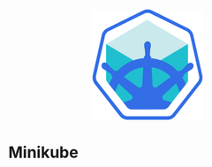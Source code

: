 <br>
<p align="center">
<img src="files/static/logoMinikube.png" width="200" height ="200" />
<br>

# Minikube

